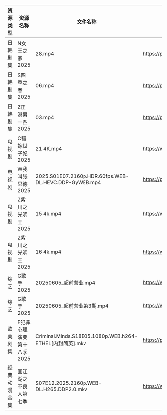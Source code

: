 | 资源类型   | 资源名称            | 文件名称                                                  | 分享链接                                 | 更新时间                |
| ------ | --------------- | ----------------------------------------------------- | ------------------------------------ | ------------------- |
| 日韩剧集   | N女王之家2025       | 28.mp4                                                | https://pan.quark.cn/s/a85463f38f49  | 2025-06-05 16:24:53 |
| 日韩剧集   | S四季之春2025       | 06.mp4                                                | https://pan.quark.cn/s/45408e9eae1f  | 2025-06-05 01:24:53 |
| 日韩剧集   | Z正港男一匹2025      | 03.mp4                                                | https://pan.quark.cn/s/52113deba779  | 2025-06-05 10:28:07 |
| 电视剧    | C错嫁世子妃2025      | 21 4K.mp4                                             | https://www.alipan.com/s/fsFbunEy7wg | 2025-06-05 19:05:15 |
| 电视剧    | W我叫张思德2025      | 2025.S01E07.2160p.HDR.60fps.WEB-DL.HEVC.DDP-GyWEB.mp4 | https://pan.quark.cn/s/7094d1f0b265  | 2025-06-05 10:26:14 |
| 电视剧    | Z紫川之光明王2025     | 15 4k.mp4                                             | https://www.alipan.com/s/5oMJsnAqqi3 | 2025-06-05 21:06:00 |
| 电视剧    | Z紫川之光明王2025     | 16 4k.mp4                                             | https://www.alipan.com/s/5oMJsnAqqi3 | 2025-06-05 21:06:00 |
| 综艺     | G歌手2025         | 20250605_超前营业.mp4                                     | https://www.alipan.com/s/BnAVvcGrxme | 2025-06-05 19:06:17 |
| 综艺     | G歌手2025         | 20250605_超前营业第3期.mp4                                  | https://www.alipan.com/s/BnAVvcGrxme | 2025-06-05 19:06:16 |
| 欧美剧集   | F犯罪心理演变第十八季2025 | Criminal.Minds.S18E05.1080p.WEB.h264-ETHEL[内封简英].mkv  | https://pan.quark.cn/s/38a701ac585c  | 2025-06-05 21:21:43 |
| 经典动漫合集 | 画江湖之不良人第七季      | S07E12.2025.2160p.WEB-DL.H265.DDP2.0.mkv              | https://www.alipan.com/s/jsjXsFS7KbV | 2025-06-05 13:06:09 |
